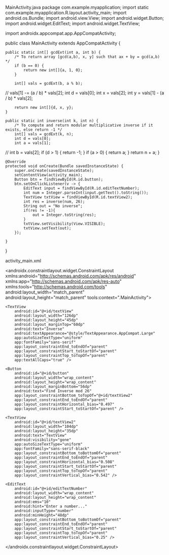 MainActivity.java
package com.example.myapplication;
import static com.example.myapplication.R.layout.activity_main;
import android.os.Bundle;
import android.view.View;
import android.widget.Button;
import android.widget.EditText;
import android.widget.TextView;

import androidx.appcompat.app.AppCompatActivity;

public class MainActivity extends AppCompatActivity {

    public static int[] gcdExt(int a, int b) {
        /* To return array [gcd(a,b), x, y] such that ax + by = gcd(a,b) */
        if (b == 0) {
            return new int[]{a, 1, 0};
        }

        int[] vals = gcdExt(b, a % b);
//        vals[1] -= (a / b) * vals[2];
        int d = vals[0];
        int x = vals[2];
        int y = vals[1] - (a / b) * vals[2];

        return new int[]{d, x, y};
    }

    public static int inverse(int k, int n) {
        /* To compute and return modular multiplicative inverse if it exists, else return -1 */
        int[] vals = gcdExt(k, n);
        int d = vals[0];
        int a = vals[1];
//        int b = vals[2];
        if (d > 1) {
            return -1;
        }
        if (a > 0) {
            return a;
        }
        return n + a;
    }

    @Override
    protected void onCreate(Bundle savedInstanceState) {
        super.onCreate(savedInstanceState);
        setContentView(activity_main);
        Button btn = findViewById(R.id.button);
        btn.setOnClickListener(v -> {
            EditText input = findViewById(R.id.editTextNumber);
            int num = Integer.parseInt(input.getText().toString());
            TextView txtView = findViewById(R.id.textView2);
            int res = inverse(num, 26);
            String out = "No inverse";
            if(res != -1){
                out = Integer.toString(res);
            }
            txtView.setVisibility(View.VISIBLE);
            txtView.setText(out);
        });

    }
}

activity_main.xml
<?xml version="1.0" encoding="utf-8"?>
<androidx.constraintlayout.widget.ConstraintLayout xmlns:android="http://schemas.android.com/apk/res/android"
    xmlns:app="http://schemas.android.com/apk/res-auto"
    xmlns:tools="http://schemas.android.com/tools"
    android:layout_width="match_parent"
    android:layout_height="match_parent"
    tools:context=".MainActivity">

    <TextView
        android:id="@+id/textView"
        android:layout_width="126dp"
        android:layout_height="45dp"
        android:layout_marginTop="60dp"
        android:text="Inverse"
        android:textAppearance="@style/TextAppearance.AppCompat.Large"
        app:autoSizeTextType="uniform"
        app:fontFamily="sans-serif"
        app:layout_constraintEnd_toEndOf="parent"
        app:layout_constraintStart_toStartOf="parent"
        app:layout_constraintTop_toTopOf="parent"
        app:textAllCaps="true" />

    <Button
        android:id="@+id/button"
        android:layout_width="wrap_content"
        android:layout_height="wrap_content"
        android:layout_marginBottom="56dp"
        android:text="Find Inverse mod 26"
        app:layout_constraintBottom_toTopOf="@+id/textView2"
        app:layout_constraintEnd_toEndOf="parent"
        app:layout_constraintHorizontal_bias="0.497"
        app:layout_constraintStart_toStartOf="parent" />

    <TextView
        android:id="@+id/textView2"
        android:layout_width="104dp"
        android:layout_height="35dp"
        android:text="TextView"
        android:visibility="gone"
        app:autoSizeTextType="uniform"
        app:fontFamily="sans-serif-black"
        app:layout_constraintBottom_toBottomOf="parent"
        app:layout_constraintEnd_toEndOf="parent"
        app:layout_constraintHorizontal_bias="0.508"
        app:layout_constraintStart_toStartOf="parent"
        app:layout_constraintTop_toTopOf="parent"
        app:layout_constraintVertical_bias="0.542" />

    <EditText
        android:id="@+id/editTextNumber"
        android:layout_width="wrap_content"
        android:layout_height="wrap_content"
        android:ems="10"
        android:hint="Enter a number..."
        android:inputType="number"
        android:minHeight="48dp"
        app:layout_constraintBottom_toBottomOf="parent"
        app:layout_constraintEnd_toEndOf="parent"
        app:layout_constraintStart_toStartOf="parent"
        app:layout_constraintTop_toTopOf="parent"
        app:layout_constraintVertical_bias="0.25" />

</androidx.constraintlayout.widget.ConstraintLayout>
